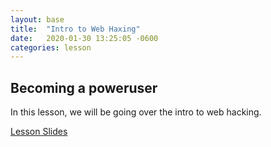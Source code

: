 ```yaml
---
layout: base
title:  "Intro to Web Haxing"
date:   2020-01-30 13:25:05 -0600
categories: lesson
---
```


## Becoming a poweruser

In this lesson, we will be going over the intro to web hacking.

[Lesson Slides](https://docs.google.com/presentation/d/18eprHRFCvBPKm_a9IKwF7Pudbz74RMBwp-rGbWbzq5c/edit?usp=sharing)